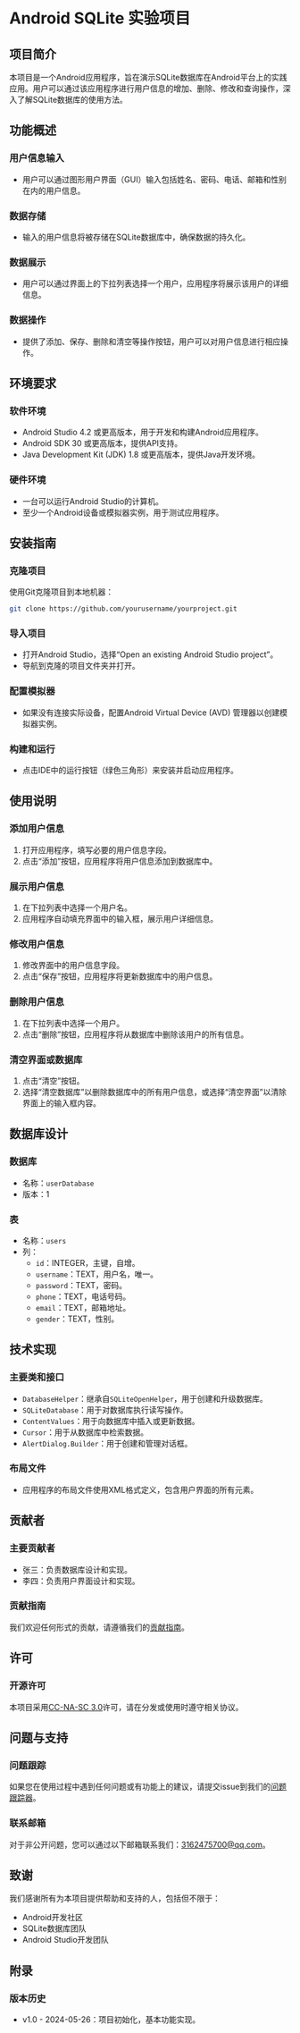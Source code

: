 # Android SQLite 实验项目

## 项目简介
本项目是一个Android应用程序，旨在演示SQLite数据库在Android平台上的实践应用。用户可以通过该应用程序进行用户信息的增加、删除、修改和查询操作，深入了解SQLite数据库的使用方法。

## 功能概述

### 用户信息输入
- 用户可以通过图形用户界面（GUI）输入包括姓名、密码、电话、邮箱和性别在内的用户信息。

### 数据存储
- 输入的用户信息将被存储在SQLite数据库中，确保数据的持久化。

### 数据展示
- 用户可以通过界面上的下拉列表选择一个用户，应用程序将展示该用户的详细信息。

### 数据操作
- 提供了添加、保存、删除和清空等操作按钮，用户可以对用户信息进行相应操作。

## 环境要求

### 软件环境
- Android Studio 4.2 或更高版本，用于开发和构建Android应用程序。
- Android SDK 30 或更高版本，提供API支持。
- Java Development Kit (JDK) 1.8 或更高版本，提供Java开发环境。

### 硬件环境
- 一台可以运行Android Studio的计算机。
- 至少一个Android设备或模拟器实例，用于测试应用程序。

## 安装指南

### 克隆项目
使用Git克隆项目到本地机器：
```bash
git clone https://github.com/yourusername/yourproject.git
```

### 导入项目
- 打开Android Studio，选择“Open an existing Android Studio project”。
- 导航到克隆的项目文件夹并打开。

### 配置模拟器
- 如果没有连接实际设备，配置Android Virtual Device (AVD) 管理器以创建模拟器实例。

### 构建和运行
- 点击IDE中的运行按钮（绿色三角形）来安装并启动应用程序。

## 使用说明

### 添加用户信息
1. 打开应用程序，填写必要的用户信息字段。
2. 点击“添加”按钮，应用程序将用户信息添加到数据库中。

### 展示用户信息
1. 在下拉列表中选择一个用户名。
2. 应用程序自动填充界面中的输入框，展示用户详细信息。

### 修改用户信息
1. 修改界面中的用户信息字段。
2. 点击“保存”按钮，应用程序将更新数据库中的用户信息。

### 删除用户信息
1. 在下拉列表中选择一个用户。
2. 点击“删除”按钮，应用程序将从数据库中删除该用户的所有信息。

### 清空界面或数据库
1. 点击“清空”按钮。
2. 选择“清空数据库”以删除数据库中的所有用户信息，或选择“清空界面”以清除界面上的输入框内容。

## 数据库设计

### 数据库
- 名称：`userDatabase`
- 版本：1

### 表
- 名称：`users`
- 列：
  - `id`：INTEGER，主键，自增。
  - `username`：TEXT，用户名，唯一。
  - `password`：TEXT，密码。
  - `phone`：TEXT，电话号码。
  - `email`：TEXT，邮箱地址。
  - `gender`：TEXT，性别。

## 技术实现

### 主要类和接口
- `DatabaseHelper`：继承自`SQLiteOpenHelper`，用于创建和升级数据库。
- `SQLiteDatabase`：用于对数据库执行读写操作。
- `ContentValues`：用于向数据库中插入或更新数据。
- `Cursor`：用于从数据库中检索数据。
- `AlertDialog.Builder`：用于创建和管理对话框。

### 布局文件
- 应用程序的布局文件使用XML格式定义，包含用户界面的所有元素。

## 贡献者

### 主要贡献者
- 张三：负责数据库设计和实现。
- 李四：负责用户界面设计和实现。

### 贡献指南
我们欢迎任何形式的贡献，请遵循我们的[贡献指南](CONTRIBUTING.md)。

## 许可

### 开源许可
本项目采用[CC-NA-SC 3.0](LICENSE)许可，请在分发或使用时遵守相关协议。

## 问题与支持

### 问题跟踪
如果您在使用过程中遇到任何问题或有功能上的建议，请提交issue到我们的[问题跟踪器](https://github.com/willow-god/Android-SQLite-Project/issues)。

### 联系邮箱
对于非公开问题，您可以通过以下邮箱联系我们：[3162475700@qq.com](mailto:3162475700@qq.com)。

## 致谢

我们感谢所有为本项目提供帮助和支持的人，包括但不限于：

- Android开发社区
- SQLite数据库团队
- Android Studio开发团队

## 附录

### 版本历史
- v1.0 - 2024-05-26：项目初始化，基本功能实现。